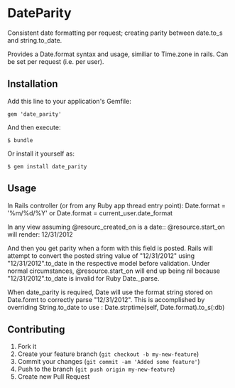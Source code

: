 # DateParity

Consistent date formatting per request; creating parity between date.to\_s and
 string.to\_date.

Provides a Date.format syntax and usage, similiar to Time.zone in rails. Can be 
set per request (i.e. per user).

## Installation

Add this line to your application's Gemfile:

    gem 'date_parity'

And then execute:

    $ bundle

Or install it yourself as:

    $ gem install date_parity

## Usage

In Rails controller (or from any Ruby app thread entry point):
Date.format = '%m/%d/%Y'
or
Date.format = current\_user.date\_format 

In any view assuming @resourc\_created\_on is a date::
@resource.start\_on  
will render: 12/31/2012 

And then you get parity when a form with this field is posted. 
Rails will attempt to convert the posted string value of "12/31/2012"
using "12/31/2012".to\_date in the respective model before validation. 
Under normal circumstances, @resource.start\_on will end up being nil 
because "12/31/2012".to\_date is invalid for Ruby Date.\_parse. 

When date\_parity is required, Date will use the format string stored on Date.formt
to correctly parse "12/31/2012". This is accomplished by overriding String.to\_date 
to use : Date.strptime(self, Date.format).to\_s(:db)

## Contributing

1. Fork it
2. Create your feature branch (`git checkout -b my-new-feature`)
3. Commit your changes (`git commit -am 'Added some feature'`)
4. Push to the branch (`git push origin my-new-feature`)
5. Create new Pull Request
